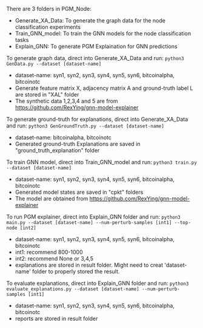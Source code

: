 
There are 3 folders in PGM_Node:
  * Generate_XA_Data: To generate the graph data for the node classification experiments
  * Train_GNN_model: To train the GNN models for the  node classification tasks
  * Explain_GNN: To generate PGM Explaination for GNN predictions
  
To generate graph data, direct into Generate_XA_Data and run: 
`python3 GenData.py --dataset [dataset-name]` 

  * dataset-name: syn1, syn2, syn3, syn4, syn5, syn6, bitcoinalpha, bitcoinotc       
  * Generate feature matrix X, adjacency matrix A and ground-truth label L are stored in "XAL" folder
  * The synthetic data 1,2,3,4 and 5 are from https://github.com/RexYing/gnn-model-explainer

To generate ground-truth for explanations, direct into Generate_XA_Data and run: 
`python3 GenGroundTruth.py --dataset [dataset-name]`
  
  * dataset-name: bitcoinalpha, bitcoinotc       
  * Generated ground-truth Explanations are saved in "ground_truth_explanation" folder

To train GNN model, direct into Train_GNN_model and run:
`python3 train.py --dataset [dataset-name]`

  * dataset-name: syn1, syn2, syn3, syn4, syn5, syn6, bitcoinalpha, bitcoinotc
  * Generated model states are saved in "cpkt" folders
  * The model are obtained from https://github.com/RexYing/gnn-model-explainer

To run PGM explainer, direct into Explain_GNN folder and run:
`python3 main.py --dataset [dataset-name] --num-perturb-samples [int1] --top-node [int2]`
   
   * dataset-name: syn1, syn2, syn3, syn4, syn5, syn6, bitcoinalpha, bitcoinotc
   * int1: recommend 800-1000
   * int2: recommend None or 3,4,5
   * explanations are stored in result folder. Might need to creat 'dataset-name' folder to properly stored the result.

To evaluate explanations, direct into Explain_GNN folder and run:
`python3 evaluate_explanations.py --dataset [dataset-name] --num-perturb-samples [int1]`
 
   * dataset-name: syn1, syn2, syn3, syn4, syn5, syn6, bitcoinalpha, bitcoinotc
   * reports are stored in result folder
